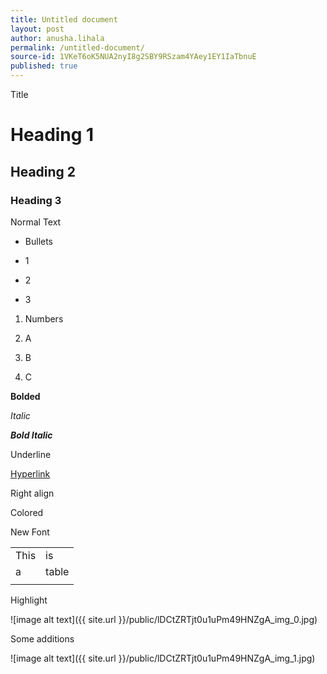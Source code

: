 ```yaml
---
title: Untitled document
layout: post
author: anusha.lihala
permalink: /untitled-document/
source-id: 1VKeT6oK5NUA2nyI8g2SBY9RSzam4YAey1EY1IaTbnuE
published: true
---
```

Title

# Heading 1

## Heading 2

### Heading 3 

Normal Text

* Bullets

* 1

* 2

* 3

1. Numbers

2. A

3. B

4. C

**Bolded**

*Italic*

**_Bold Italic_**

Underline

[Hyperlink](google.com)

Right align

Colored

New Font

<table>
  <tr>
    <td>This </td>
    <td>is</td>
  </tr>
  <tr>
    <td>a</td>
    <td>table</td>
  </tr>
  <tr>
    <td></td>
    <td></td>
  </tr>
</table>


Highlight

![image alt text]({{ site.url }}/public/lDCtZRTjt0u1uPm49HNZgA_img_0.jpg)

Some additions

![image alt text]({{ site.url }}/public/lDCtZRTjt0u1uPm49HNZgA_img_1.jpg)

